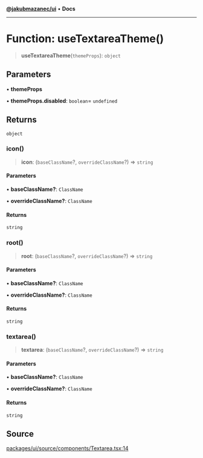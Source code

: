 [**@jakubmazanec/ui**](../README.md) • **Docs**

---

# Function: useTextareaTheme()

> **useTextareaTheme**(`themeProps`): `object`

## Parameters

• **themeProps**

• **themeProps.disabled**: `boolean`= `undefined`

## Returns

`object`

### icon()

> **icon**: (`baseClassName`?, `overrideClassName`?) => `string`

#### Parameters

• **baseClassName?**: `ClassName`

• **overrideClassName?**: `ClassName`

#### Returns

`string`

### root()

> **root**: (`baseClassName`?, `overrideClassName`?) => `string`

#### Parameters

• **baseClassName?**: `ClassName`

• **overrideClassName?**: `ClassName`

#### Returns

`string`

### textarea()

> **textarea**: (`baseClassName`?, `overrideClassName`?) => `string`

#### Parameters

• **baseClassName?**: `ClassName`

• **overrideClassName?**: `ClassName`

#### Returns

`string`

## Source

[packages/ui/source/components/Textarea.tsx:14](https://github.com/jakubmazanec/tools/blob/ff982fbbc1a4d22edeaae8b283ad7d8de4b15bd8/packages/ui/source/components/Textarea.tsx#L14)
